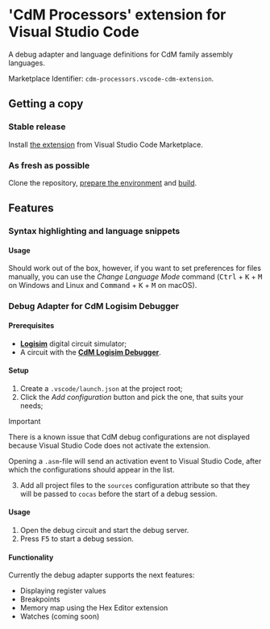 # 'CdM Processors' extension for Visual Studio Code

A debug adapter and language definitions for CdM family assembly languages.

Marketplace Identifier: `cdm-processors.vscode-cdm-extension`.

## Getting a copy

### Stable release

Install [the extension](https://marketplace.visualstudio.com/items?itemName=cdm-processors.vscode-cdm-extension) from Visual Studio Code Marketplace.

### As fresh as possible

Clone the repository, [prepare the environment](https://github.com/cdm-processors/cdm-devkit/blob/master/README.md#visual-studio-code-extension) and [build](https://github.com/cdm-processors/cdm-devkit/blob/master/README.md#visual-studio-code-extension-1).

## Features

### Syntax highlighting and language snippets

#### Usage

Should work out of the box, however, if you want to set preferences for files manually, you can use the *Change Language Mode* command (<kbd>Ctrl</kbd> + <kbd>K</kbd> + <kbd>M</kbd> on Windows and Linux and <kbd>Command</kbd> + <kbd>K</kbd> + <kbd>M</kbd> on macOS).

### Debug Adapter for CdM Logisim Debugger

#### Prerequisites

- [**Logisim**](http://www.cburch.com/logisim/) digital circuit simulator;
- A circuit with the [**CdM Logisim Debugger**](THERE-SHOULD-BE-LINK-TO-DEBUGGER-CIRCUIT).

#### Setup

1. Create a `.vscode/launch.json` at the project root;
2. Click the *Add configuration* button and pick the one, that suits your needs;

> [!IMPORTANT]
> There is a known issue that CdM debug configurations are not displayed because Visual Studio Code does not activate the extension.
>
> Opening a `.asm`-file will send an activation event to Visual Studio Code, after which the configurations should appear in the list.

3. Add all project files to the `sources` configuration attribute so that they will be passed to `cocas` before the start of a debug session.

#### Usage

1. Open the debug circuit and start the debug server.
2. Press <kbd>F5</kbd> to start a debug session.

#### Functionality

Currently the debug adapter supports the next features:

- Displaying register values
- Breakpoints
- Memory map using the Hex Editor extension
- Watches (coming soon)
